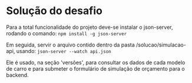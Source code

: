 # Solução do desafio

Para a total funcionalidade do projeto deve-se instalar o json-server, rodando o comando:
`npm install -g json-server`

Em seguida, servir o arquivo contido dentro da pasta /solucao/simulacao-api, usando:
`json-server --watch api.json`

Ele é usado, na seção 'versões', para consultar os dados de cada modelo de carro e para submeter o formulário de simulação de orçamento para o backend.
